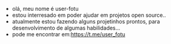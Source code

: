 - olá, meu nome é user-fotu
- estou interresado em poder ajudar em projetos open source..
- atualmente estou fazendo alguns projetinhos prontos, para desenvolvimento de algumas habilidades...
- pode me encontrar em:https://t.me/user_fotu
